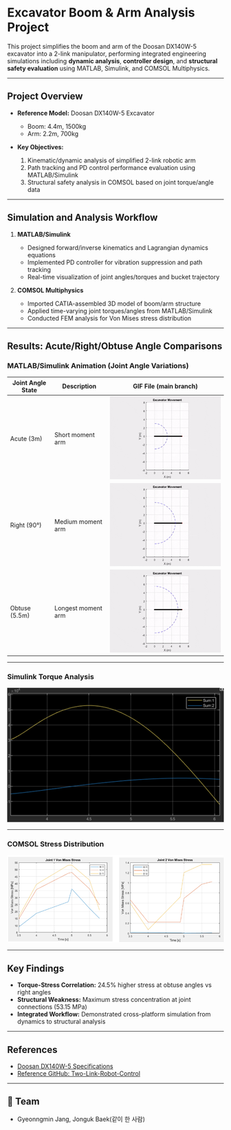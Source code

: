 # Excavator Boom & Arm Analysis Project

This project simplifies the boom and arm of the Doosan DX140W-5 excavator into a 2-link manipulator, performing integrated engineering simulations including **dynamic analysis**, **controller design**, and **structural safety evaluation** using MATLAB, Simulink, and COMSOL Multiphysics.

---

## Project Overview

- **Reference Model:** Doosan DX140W-5 Excavator  
  - Boom: 4.4m, 1500kg  
  - Arm: 2.2m, 700kg

- **Key Objectives:**  
  1. Kinematic/dynamic analysis of simplified 2-link robotic arm  
  2. Path tracking and PD control performance evaluation using MATLAB/Simulink  
  3. Structural safety analysis in COMSOL based on joint torque/angle data

---

## Simulation and Analysis Workflow

1. **MATLAB/Simulink**  
   - Designed forward/inverse kinematics and Lagrangian dynamics equations  
   - Implemented PD controller for vibration suppression and path tracking  
   - Real-time visualization of joint angles/torques and bucket trajectory  

2. **COMSOL Multiphysics**  
   - Imported CATIA-assembled 3D model of boom/arm structure  
   - Applied time-varying joint torques/angles from MATLAB/Simulink  
   - Conducted FEM analysis for Von Mises stress distribution  

---

## Results: Acute/Right/Obtuse Angle Comparisons

### MATLAB/Simulink Animation (Joint Angle Variations)
| Joint Angle State | Description          | GIF File (main branch)     |
|-------------------|----------------------|----------------------------|
| Acute (3m)        | Short moment arm     | ![Acute](3m.gif)           |
| Right (90°)       | Medium moment arm    | ![Right](90degrees.gif)    |
| Obtuse (5.5m)     | Longest moment arm   | ![Obtuse](5.5m.gif)        |

---

### Simulink Torque Analysis
![Torque Characteristics](Torque.png)

---

### COMSOL Stress Distribution
![Von Mises Stress](Von_Mises_Stress_Graphs.png)

---

## Key Findings

- **Torque-Stress Correlation:** 24.5% higher stress at obtuse angles vs right angles  
- **Structural Weakness:** Maximum stress concentration at joint connections (53.15 MPa)  
- **Integrated Workflow:** Demonstrated cross-platform simulation from dynamics to structural analysis  

---

## References

- [Doosan DX140W-5 Specifications](https://blog.naver.com/PostView.nhn?blogId=cetec16&logNo=221088986488)  
- [Reference GitHub: Two-Link-Robot-Control](https://github.com/AminPmi/Two-Link-Robot-Control)

---

## 👥 Team

- Gyeonngmin Jang, Jonguk Baek(같이 한 사람)
